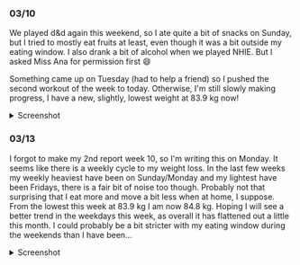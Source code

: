 ### 03/10
We played d&d again this weekend, so I ate quite a bit of snacks on Sunday, but I tried to mostly eat fruits at least, even though it was a bit outside my eating window. I also drank a bit of alcohol when we played NHIE. But I asked Miss Ana for permission first 😄

Something came up on Tuesday (had to help a friend) so I pushed the second workout of the week to today. Otherwise, I'm still slowly making progress, I have a new, slightly, lowest weight at 83.9 kg now!

<details>
	<summary>Screenshot</summary>
	<img src="https://media.discordapp.net/attachments/810551417043419170/1083659674974437396/Screenshot_20230310-085628.png?width=641&height=1390" />
</details>

### 03/13
I forgot to make my 2nd report week 10, so I'm writing this on Monday. It seems like there is a weekly cycle to my weight loss. In the last few weeks my weekly heaviest have been on Sunday/Monday and my lightest have been Fridays, there is a fair bit of noise too though. Probably not that surprising that I eat more and move a bit less when at home, I suppose. From the lowest this week at 83.9 kg I am now 84.8 kg. Hoping I will see a better trend in the weekdays this week, as overall it has flattened out a little this month. I could probably be a bit stricter with my eating window during the weekends than I have been…

<details>
	<summary>Screenshot</summary>
	<img src="https://media.discordapp.net/attachments/810551417043419170/1083659674974437396/Screenshot_20230310-085628.png?width=641&height=1390" />
</details>